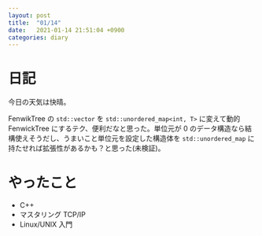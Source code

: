 ```yaml
---
layout: post
title:  "01/14"
date:   2021-01-14 21:51:04 +0900
categories: diary
---
```

# 日記

今日の天気は快晴。

FenwikTree の ```std::vector``` を ```std::unordered_map<int, T>``` に変えて動的 FenwickTree にするテク、便利だなと思った。単位元が 0 のデータ構造なら結構使えそうだし、うまいこと単位元を設定した構造体を ```std::unordered_map``` に持たせれば拡張性があるかも？と思った(未検証)。

# やったこと

- C++
- マスタリング TCP/IP
- Linux/UNIX 入門